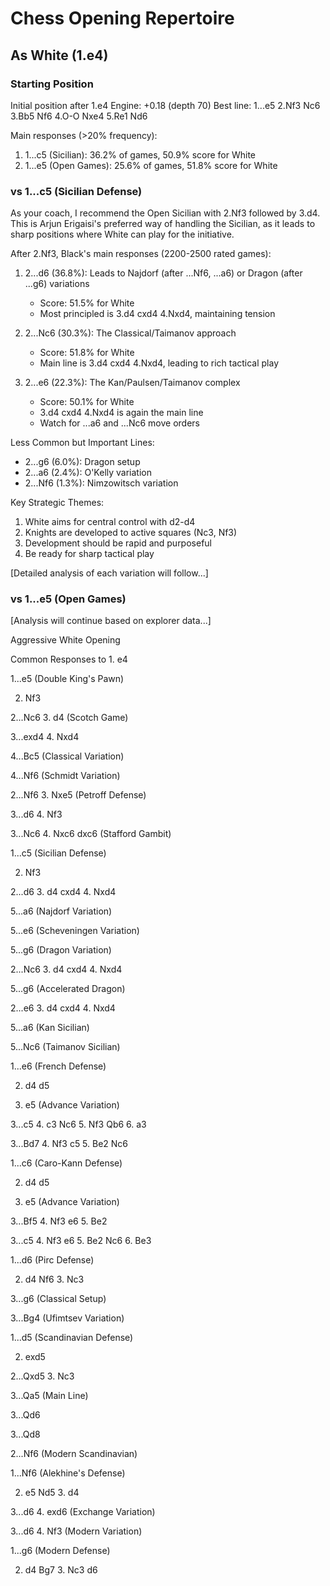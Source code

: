 # Chess Opening Repertoire

## As White (1.e4)

### Starting Position
Initial position after 1.e4
Engine: +0.18 (depth 70)
Best line: 1...e5 2.Nf3 Nc6 3.Bb5 Nf6 4.O-O Nxe4 5.Re1 Nd6

Main responses (>20% frequency):
1. 1...c5 (Sicilian): 36.2% of games, 50.9% score for White
2. 1...e5 (Open Games): 25.6% of games, 51.8% score for White

### vs 1...c5 (Sicilian Defense)
As your coach, I recommend the Open Sicilian with 2.Nf3 followed by 3.d4. This is Arjun Erigaisi's preferred way of handling the Sicilian, as it leads to sharp positions where White can play for the initiative.

After 2.Nf3, Black's main responses (2200-2500 rated games):

1. 2...d6 (36.8%): Leads to Najdorf (after ...Nf6, ...a6) or Dragon (after ...g6) variations
   - Score: 51.5% for White
   - Most principled is 3.d4 cxd4 4.Nxd4, maintaining tension
   
2. 2...Nc6 (30.3%): The Classical/Taimanov approach
   - Score: 51.8% for White
   - Main line is 3.d4 cxd4 4.Nxd4, leading to rich tactical play
   
3. 2...e6 (22.3%): The Kan/Paulsen/Taimanov complex
   - Score: 50.1% for White
   - 3.d4 cxd4 4.Nxd4 is again the main line
   - Watch for ...a6 and ...Nc6 move orders

Less Common but Important Lines:
- 2...g6 (6.0%): Dragon setup
- 2...a6 (2.4%): O'Kelly variation
- 2...Nf6 (1.3%): Nimzowitsch variation

Key Strategic Themes:
1. White aims for central control with d2-d4
2. Knights are developed to active squares (Nc3, Nf3)
3. Development should be rapid and purposeful
4. Be ready for sharp tactical play

[Detailed analysis of each variation will follow...]

### vs 1...e5 (Open Games)
[Analysis will continue based on explorer data...]

Aggressive White Opening

Common Responses to 1. e4

1...e5 (Double King's Pawn)

2. Nf3

2...Nc6 3. d4 (Scotch Game)

3...exd4 4. Nxd4

4...Bc5 (Classical Variation)

4...Nf6 (Schmidt Variation)

2...Nf6 3. Nxe5 (Petroff Defense)

3...d6 4. Nf3

3...Nc6 4. Nxc6 dxc6 (Stafford Gambit)

1...c5 (Sicilian Defense)

2. Nf3

2...d6 3. d4 cxd4 4. Nxd4

5...a6 (Najdorf Variation)

5...e6 (Scheveningen Variation)

5...g6 (Dragon Variation)

2...Nc6 3. d4 cxd4 4. Nxd4

5...g6 (Accelerated Dragon)

2...e6 3. d4 cxd4 4. Nxd4

5...a6 (Kan Sicilian)

5...Nc6 (Taimanov Sicilian)

1...e6 (French Defense)

2. d4 d5

3. e5 (Advance Variation)

3...c5 4. c3 Nc6 5. Nf3 Qb6 6. a3

3...Bd7 4. Nf3 c5 5. Be2 Nc6

1...c6 (Caro-Kann Defense)

2. d4 d5

3. e5 (Advance Variation)

3...Bf5 4. Nf3 e6 5. Be2

3...c5 4. Nf3 e6 5. Be2 Nc6 6. Be3

1...d6 (Pirc Defense)

2. d4 Nf6 3. Nc3

3...g6 (Classical Setup)

3...Bg4 (Ufimtsev Variation)

1...d5 (Scandinavian Defense)

2. exd5

2...Qxd5 3. Nc3

3...Qa5 (Main Line)

3...Qd6

3...Qd8

2...Nf6 (Modern Scandinavian)

1...Nf6 (Alekhine's Defense)

2. e5 Nd5 3. d4

3...d6 4. exd6 (Exchange Variation)

3...d6 4. Nf3 (Modern Variation)

1...g6 (Modern Defense)

2. d4 Bg7 3. Nc3 d6
